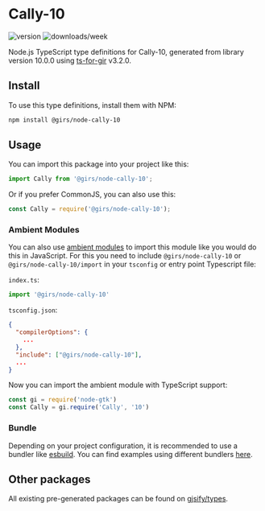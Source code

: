 
# Cally-10

![version](https://img.shields.io/npm/v/@girs/node-cally-10)
![downloads/week](https://img.shields.io/npm/dw/@girs/node-cally-10)


Node.js TypeScript type definitions for Cally-10, generated from library version 10.0.0 using [ts-for-gir](https://github.com/gjsify/ts-for-gir) v3.2.0.


## Install

To use this type definitions, install them with NPM:
```bash
npm install @girs/node-cally-10
```

## Usage

You can import this package into your project like this:
```ts
import Cally from '@girs/node-cally-10';
```

Or if you prefer CommonJS, you can also use this:
```ts
const Cally = require('@girs/node-cally-10');
```

### Ambient Modules

You can also use [ambient modules](https://github.com/gjsify/ts-for-gir/tree/main/packages/cli#ambient-modules) to import this module like you would do this in JavaScript.
For this you need to include `@girs/node-cally-10` or `@girs/node-cally-10/import` in your `tsconfig` or entry point Typescript file:

`index.ts`:
```ts
import '@girs/node-cally-10'
```

`tsconfig.json`:
```json
{
  "compilerOptions": {
    ...
  },
  "include": ["@girs/node-cally-10"],
  ...
}
```

Now you can import the ambient module with TypeScript support: 

```ts
const gi = require('node-gtk')
const Cally = gi.require('Cally', '10')
```


### Bundle

Depending on your project configuration, it is recommended to use a bundler like [esbuild](https://esbuild.github.io/). You can find examples using different bundlers [here](https://github.com/gjsify/ts-for-gir/tree/main/examples).

## Other packages

All existing pre-generated packages can be found on [gjsify/types](https://github.com/gjsify/types).

